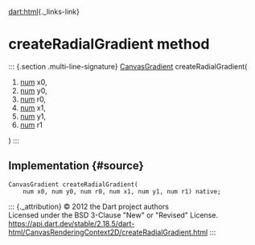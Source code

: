 [dart:html](../../dart-html/dart-html-library){._links-link}

createRadialGradient method
===========================

::: {.section .multi-line-signature}
[CanvasGradient](../canvasgradient-class) createRadialGradient(

1.  [num](../../dart-core/num-class) x0,
2.  [num](../../dart-core/num-class) y0,
3.  [num](../../dart-core/num-class) r0,
4.  [num](../../dart-core/num-class) x1,
5.  [num](../../dart-core/num-class) y1,
6.  [num](../../dart-core/num-class) r1

)
:::

Implementation {#source}
--------------

``` {.language-dart data-language="dart"}
CanvasGradient createRadialGradient(
    num x0, num y0, num r0, num x1, num y1, num r1) native;
```

::: {._attribution}
© 2012 the Dart project authors\
Licensed under the BSD 3-Clause \"New\" or \"Revised\" License.\
<https://api.dart.dev/stable/2.18.5/dart-html/CanvasRenderingContext2D/createRadialGradient.html>
:::
